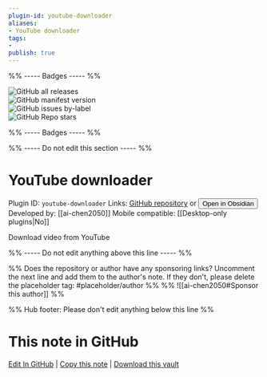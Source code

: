 ```yaml
---
plugin-id: youtube-downloader
aliases:
- YouTube downloader
tags: 
- 
publish: true
---
```


%% ----- Badges ----- %%

![GitHub all releases](https://img.shields.io/github/downloads/ai-chen2050/obsidian-youtube-downloader/total?color=573E7A&logo=github&style=for-the-badge)   
![GitHub manifest version](https://img.shields.io/github/manifest-json/v/ai-chen2050/obsidian-youtube-downloader?color=573E7A&logo=github&style=for-the-badge)   
![GitHub issues by-label](https://img.shields.io/github/issues/ai-chen2050/obsidian-youtube-downloader/help%20wanted?color=573E7A&logo=github&style=for-the-badge)   
![GitHub Repo stars](https://img.shields.io/github/stars/ai-chen2050/obsidian-youtube-downloader?color=573E7A&logo=github&style=for-the-badge)

%% ----- Badges ----- %%

%% ----- Do not edit this section ----- %%

# YouTube downloader

Plugin ID: `youtube-downloader`
Links: [GitHub repository](https://github.com/ai-chen2050/obsidian-youtube-downloader) or [<button id=HH>Open in Obsidian</button>](obsidian://show-plugin?id=youtube-downloader)
Developed by: [[ai-chen2050]]
Mobile compatible: [[Desktop-only plugins|No]]

Download video from YouTube

%% ----- Do not edit anything above this line ----- %% 

%% Does the repository or author have any sponsoring links? Uncomment the next line and add them to the author's note. If they don't, please delete the placeholder tag: #placeholder/author %%
%% ![[ai-chen2050#Sponsor this author]] %%

%% Hub footer: Please don't edit anything below this line %%

# This note in GitHub

<span class="git-footer">[Edit In GitHub](https://github.dev/obsidian-community/obsidian-hub/blob/main/02%20-%20Community%20Expansions/02.05%20All%20Community%20Expansions/Plugins/youtube-downloader.md "git-hub-edit-note") | [Copy this note](https://raw.githubusercontent.com/obsidian-community/obsidian-hub/main/02%20-%20Community%20Expansions/02.05%20All%20Community%20Expansions/Plugins/youtube-downloader.md "git-hub-copy-note") | [Download this vault](https://github.com/obsidian-community/obsidian-hub/archive/refs/heads/main.zip "git-hub-download-vault") </span>
